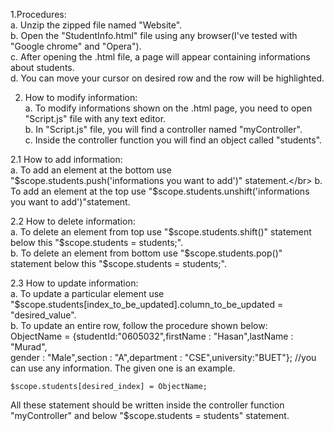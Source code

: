 1.Procedures:</br>
a. Unzip the zipped file named "Website".</br>
b. Open the "StudentInfo.html" file using any browser(I've tested with "Google chrome" and "Opera").</br>
c. After opening the .html file, a page will appear containing informations about students.</br>
d. You can move your cursor on desired row and the row will be highlighted.</br>



2. How to modify information:</br>
a. To modify informations shown on the .html page, you need to open "Script.js" file with any text editor.</br>
b. In "Script.js" file, you will find a controller named "myController".</br>
c. Inside the controller function you will find an object called "students".</br>



2.1 How to add information:</br>
a. To add an element at the bottom use "$scope.students.push('informations you want to add')"
statement.</br>
b. To add an element at the top use "$scope.students.unshift('informations you want to add')"statement.</br>

2.2 How to delete information:</br>
a. To delete an element from top use "$scope.students.shift()" statement below this "$scope.students = students;".</br>
b. To delete an element from bottom use "$scope.students.pop()" statement below this "$scope.students = students;".</br>

2.3 How to update information:</br>
a. To update a particular element use "$scope.students[index_to_be_updated].column_to_be_updated = "desired_value".</br>
b. To update an entire row, follow the procedure shown below:</br>
	ObjectName = {studentId:"0605032",firstName : "Hasan",lastName : "Murad",</br>
	gender : "Male",section : "A",department : "CSE",university:"BUET"}; //you can use any information. The given one is an example.</br>

	$scope.students[desired_index] = ObjectName; 

All these statement should be written inside the controller function "myController" and below "$scope.students = students" statement.</br>



